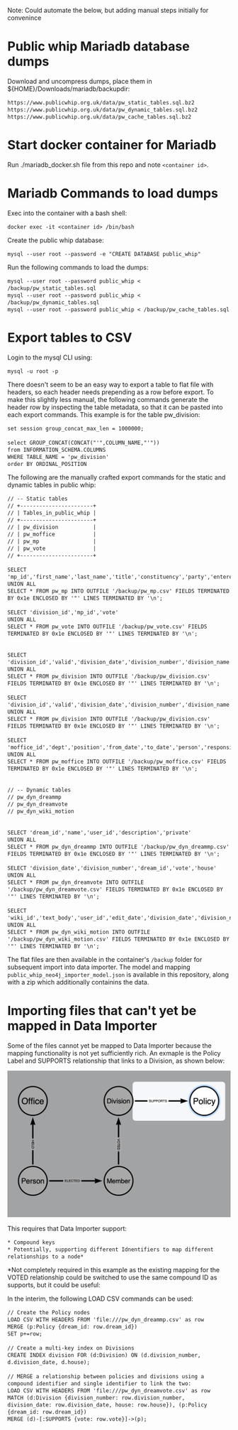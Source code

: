 
Note: Could automate the below, but adding manual steps initially for convenince


# Public whip Mariadb database dumps

Download and uncompress dumps, place them in ${HOME}/Downloads/mariadb/backupdir:

    https://www.publicwhip.org.uk/data/pw_static_tables.sql.bz2
    https://www.publicwhip.org.uk/data/pw_dynamic_tables.sql.bz2
    https://www.publicwhip.org.uk/data/pw_cache_tables.sql.bz2

# Start docker container for Mariadb

Run ./mariadb_docker.sh file from this repo and note `<container id>`.


# Mariadb Commands to load dumps

Exec into the container with a bash shell:

    docker exec -it <container id> /bin/bash

Create the public whip database:

    mysql --user root --password -e "CREATE DATABASE public_whip"

Run the following commands to load the dumps:

    mysql --user root --password public_whip < /backup/pw_static_tables.sql
    mysql --user root --password public_whip < /backup/pw_dynamic_tables.sql
    mysql --user root --password public_whip < /backup/pw_cache_tables.sql

# Export tables to CSV

Login to the mysql CLI using:

    mysql -u root -p

There doesn't seem to be an easy way to export a table to flat file with headers, so each header needs prepending as a row before export.  To make this slightly less manual, the following commands generate the header row by inspecting the table metadata, so that it can be pasted into each export commands.  This example is for the table pw_division:

    set session group_concat_max_len = 1000000;

    select GROUP_CONCAT(CONCAT("'",COLUMN_NAME,"'"))
    from INFORMATION_SCHEMA.COLUMNS
    WHERE TABLE_NAME = 'pw_division'
    order BY ORDINAL_POSITION

The following are the manually crafted export commands for the static and dynamic tables in public whip:

    // -- Static tables
    // +-----------------------+
    // | Tables_in_public_whip |
    // +-----------------------+
    // | pw_division           |
    // | pw_moffice            |
    // | pw_mp                 |
    // | pw_vote               |
    // +-----------------------+

    SELECT 'mp_id','first_name','last_name','title','constituency','party','entered_house','left_house','entered_reason','left_reason','person','house','gid'
    UNION ALL
    SELECT * FROM pw_mp INTO OUTFILE '/backup/pw_mp.csv' FIELDS TERMINATED BY 0x1e ENCLOSED BY '"' LINES TERMINATED BY '\n';

    SELECT 'division_id','mp_id','vote'
    UNION ALL
    SELECT * FROM pw_vote INTO OUTFILE '/backup/pw_vote.csv' FIELDS TERMINATED BY 0x1e ENCLOSED BY '"' LINES TERMINATED BY '\n';


    SELECT 'division_id','valid','division_date','division_number','division_name','source_url','motion','notes','debate_url','source_gid','debate_gid','house','clock_time'
    UNION ALL
    SELECT * FROM pw_division INTO OUTFILE '/backup/pw_division.csv' FIELDS TERMINATED BY 0x1e ENCLOSED BY '"' LINES TERMINATED BY '\n';

    SELECT 'division_id','valid','division_date','division_number','division_name','source_url','motion','notes','debate_url','source_gid','debate_gid','house','clock_time'
    UNION ALL
    SELECT * FROM pw_division INTO OUTFILE '/backup/pw_division.csv' FIELDS TERMINATED BY 0x1e ENCLOSED BY '"' LINES TERMINATED BY '\n';

    SELECT 'moffice_id','dept','position','from_date','to_date','person','responsibility'
    UNION ALL
    SELECT * FROM pw_moffice INTO OUTFILE '/backup/pw_moffice.csv' FIELDS TERMINATED BY 0x1e ENCLOSED BY '"' LINES TERMINATED BY '\n';


    // -- Dynamic tables
    // pw_dyn_dreammp
    // pw_dyn_dreamvote
    // pw_dyn_wiki_motion 


    SELECT 'dream_id','name','user_id','description','private' 
    UNION ALL
    SELECT * FROM pw_dyn_dreammp INTO OUTFILE '/backup/pw_dyn_dreammp.csv' FIELDS TERMINATED BY 0x1e ENCLOSED BY '"' LINES TERMINATED BY '\n';

    SELECT 'division_date','division_number','dream_id','vote','house'
    UNION ALL
    SELECT * FROM pw_dyn_dreamvote INTO OUTFILE '/backup/pw_dyn_dreamvote.csv' FIELDS TERMINATED BY 0x1e ENCLOSED BY '"' LINES TERMINATED BY '\n';

    SELECT 'wiki_id','text_body','user_id','edit_date','division_date','division_number','house'
    UNION ALL
    SELECT * FROM pw_dyn_wiki_motion INTO OUTFILE '/backup/pw_dyn_wiki_motion.csv' FIELDS TERMINATED BY 0x1e ENCLOSED BY '"' LINES TERMINATED BY '\n';

The flat files are then available in the container's `/backup` folder for subsequent import into data importer.  The model and mapping `public_whip_neo4j_importer_model.json` is available in this repository, along with a zip which additionally containins the data.

# Importing files that can't yet be mapped in Data Importer

Some of the files cannot yet be mapped to Data Importer because the mapping functionality is not yet sufficiently rich. An exmaple is the Policy Label and SUPPORTS relationship that links to a Division, as shown below:

![Model](./model.png)

This requires that Data Importer support:
    
    * Compound keys
    * Potentially, supporting different Idnentifiers to map different relationships to a node*

*Not completely required in this example as the existing mapping for the VOTED relationship could be switched to use the same compound ID as supports, but it could be useful:

In the interim, the following LOAD CSV commands can be used:

    // Create the Policy nodes
    LOAD CSV WITH HEADERS FROM 'file:///pw_dyn_dreammp.csv' as row
    MERGE (p:Policy {dream_id: row.dream_id})
    SET p+=row;

    // Create a multi-key index on Divisions
    CREATE INDEX division FOR (d:Division) ON (d.division_number, d.division_date, d.house);

    // MERGE a relationship between policies and divisions using a compound identifier and single identifier to link the two:
    LOAD CSV WITH HEADERS FROM 'file:///pw_dyn_dreamvote.csv' as row
    MATCH (d:Division {division_number: row.division_number, division_date: row.division_date, house: row.house}), (p:Policy {dream_id: row.dream_id})
    MERGE (d)-[:SUPPORTS {vote: row.vote}]->(p);
